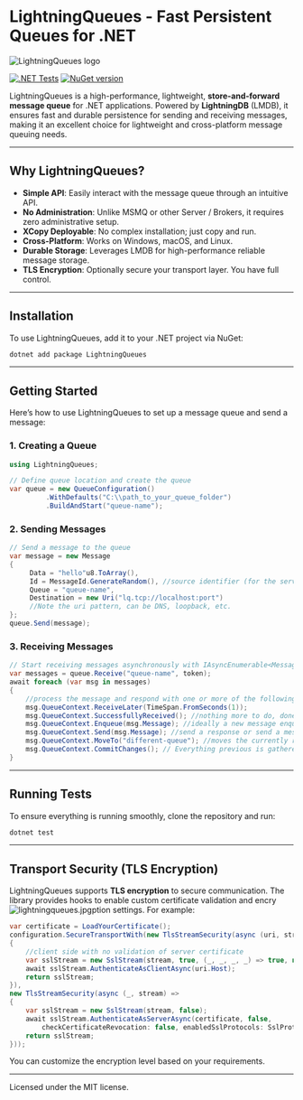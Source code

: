 # LightningQueues - Fast Persistent Queues for .NET

![LightningQueues logo](https://github.com/LightningQueues/LightningQueues/blob/main/lightning-qqqs.png)

[![.NET Tests](https://github.com/LightningQueues/LightningQueues/workflows/.NET%20Tests/badge.svg)](https://github.com/LightningQueues/LightningQueues/actions)
[![NuGet version](https://img.shields.io/nuget/v/LightningQueues.svg)](https://www.nuget.org/packages/LightningQueues/)

LightningQueues is a high-performance, lightweight, **store-and-forward message queue** for .NET applications. Powered
by **LightningDB** (LMDB), it ensures fast and durable persistence for sending and receiving messages, making it an
excellent choice for lightweight and cross-platform message queuing needs.

---

## Why LightningQueues?

- **Simple API**: Easily interact with the message queue through an intuitive API.
- **No Administration**: Unlike MSMQ or other Server / Brokers, it requires zero administrative setup.
- **XCopy Deployable**: No complex installation; just copy and run.
- **Cross-Platform**: Works on Windows, macOS, and Linux.
- **Durable Storage**: Leverages LMDB for high-performance reliable message storage.
- **TLS Encryption**: Optionally secure your transport layer. You have full control.

---

## Installation

To use LightningQueues, add it to your .NET project via NuGet:

```bash
dotnet add package LightningQueues
```

---

## Getting Started

Here’s how to use LightningQueues to set up a message queue and send a message:

### 1. Creating a Queue

```csharp
using LightningQueues;

// Define queue location and create the queue
var queue = new QueueConfiguration()
         .WithDefaults("C:\\path_to_your_queue_folder")
         .BuildAndStart("queue-name");
```

### 2. Sending Messages

```csharp
// Send a message to the queue
var message = new Message
{
     Data = "hello"u8.ToArray(),
     Id = MessageId.GenerateRandom(), //source identifier (for the server instance) + message identifier
     Queue = "queue-name",
     Destination = new Uri("lq.tcp://localhost:port")
     //Note the uri pattern, can be DNS, loopback, etc.
};
queue.Send(message);
```

### 3. Receiving Messages

```csharp
// Start receiving messages asynchronously with IAsyncEnumerable<MessageContext>
var messages = queue.Receive("queue-name", token);
await foreach (var msg in messages)
{
    //process the message and respond with one or more of the following
    msg.QueueContext.ReceiveLater(TimeSpan.FromSeconds(1));
    msg.QueueContext.SuccessfullyReceived(); //nothing more to do, done processing
    msg.QueueContext.Enqueue(msg.Message); //ideally a new message enqueued to the queue name on the msg
    msg.QueueContext.Send(msg.Message); //send a response or send a message to another uri;
    msg.QueueContext.MoveTo("different-queue"); //moves the currently received message to a different queue
    msg.QueueContext.CommitChanges(); // Everything previous is gathered in memory and committed in one transaction with LightningDB
}
```

---

## Running Tests

To ensure everything is running smoothly, clone the repository and run:

```bash
dotnet test
```

---

## Transport Security (TLS Encryption)

LightningQueues supports **TLS encryption** to secure communication. The library provides hooks to enable custom
certificate validation and encry![lightningqueues.jpg](../../../Downloads/lightningqueues.jpg)ption settings. For example:

```csharp
var certificate = LoadYourCertificate();
configuration.SecureTransportWith(new TlsStreamSecurity(async (uri, stream) =>
{
    //client side with no validation of server certificate
    var sslStream = new SslStream(stream, true, (_, _, _, _) => true, null);
    await sslStream.AuthenticateAsClientAsync(uri.Host);
    return sslStream;
}),
new TlsStreamSecurity(async (_, stream) =>
{
    var sslStream = new SslStream(stream, false);
    await sslStream.AuthenticateAsServerAsync(certificate, false,
        checkCertificateRevocation: false, enabledSslProtocols: SslProtocols.Tls12);
    return sslStream;
}));
```

You can customize the encryption level based on your requirements.

---

Licensed under the MIT license.  